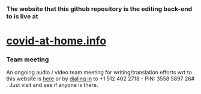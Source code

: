 ### The website that this github repository is the editing back-end to is live at

# [covid-at-home.info](https://www.covid-at-home.info)


### Team meeting

An ongoing audio / video team meeting for writing/translation efforts wrt to this website is [here](https://meet.jit.si/OngoingTeamMeetingForCovidAtHome) or by [dialing in](+15124022718) to +1 512 402 2718 - PIN: 3558 5897 26# . Just visit and see if anyone is there.
